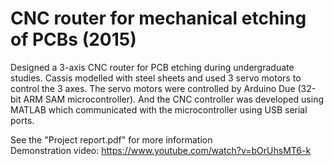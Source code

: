 # CNC router for mechanical etching of PCBs (2015)
Designed a 3-axis CNC router for PCB etching during undergraduate studies. Cassis modelled with steel sheets and used 3
servo motors to control the 3 axes. The servo motors were controlled by Arduino Due (32-bit ARM SAM microcontroller). And the CNC controller was developed using MATLAB which communicated with the microcontroller using USB serial ports.

See the "Project report.pdf" for more information <br>
Demonstration video: https://www.youtube.com/watch?v=bOrUhsMT6-k
